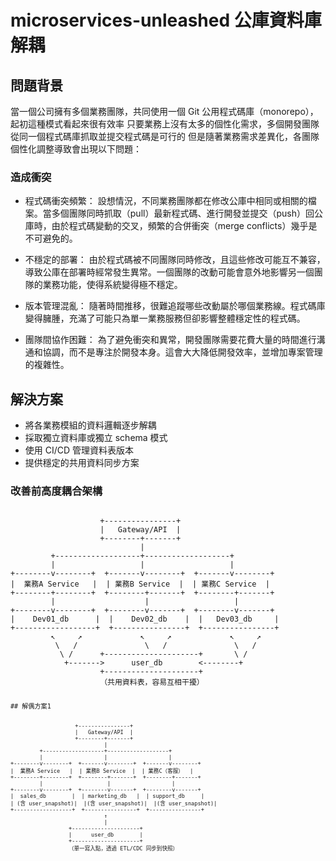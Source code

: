 # microservices-unleashed 公庫資料庫解耦
## 問題背景

當一個公司擁有多個業務團隊，共同使用一個 Git 公用程式碼庫（monorepo），起初這種模式看起來很有效率
只要業務上沒有太多的個性化需求，多個開發團隊從同一個程式碼庫抓取並提交程式碼是可行的
但是隨著業務需求差異化，各團隊個性化調整導致會出現以下問題：

### 造成衝突
- 程式碼衝突頻繁： 設想情況，不同業務團隊都在修改公庫中相同或相關的檔案。當多個團隊同時抓取（pull）最新程式碼、進行開發並提交（push）回公庫時，由於程式碼變動的交叉，頻繁的合併衝突（merge conflicts）幾乎是不可避免的。

- 不穩定的部署： 由於程式碼被不同團隊同時修改，且這些修改可能互不兼容，導致公庫在部署時經常發生異常。一個團隊的改動可能會意外地影響另一個團隊的業務功能，使得系統變得極不穩定。

- 版本管理混亂： 隨著時間推移，很難追蹤哪些改動屬於哪個業務線。程式碼庫變得臃腫，充滿了可能只為單一業務服務但卻影響整體穩定性的程式碼。

- 團隊間協作困難： 為了避免衝突和異常，開發團隊需要花費大量的時間進行溝通和協調，而不是專注於開發本身。這會大大降低開發效率，並增加專案管理的複雜性。

## 解決方案
- 將各業務模組的資料邏輯逐步解耦
- 採取獨立資料庫或獨立 schema 模式
- 使用 CI/CD 管理資料表版本
- 提供穩定的共用資料同步方案

### 改善前高度耦合架構
<pre><code>
                    +----------------+
                    |   Gateway/API  |
                    +--------+-------+
                             |
         +-------------------+-------------------+
         |                   |                   |
+--------v--------+  +-------v--------+  +-------v--------+
|  業務A Service   |  | 業務B Service  |  | 業務C Service  |
+--------+--------+  +--------+-------+  +--------+-------+
         |                    |                   |
+--------v--------+  +--------v-------+  +--------v-------+
|    Dev01_db      |  |    Dev02_db    |  |   Dev03_db     |
+------------------+  +----------------+  +----------------+
         ↖     ↗             ↖     ↗             ↖     ↗
          \   /               \   /               \   /
           \ /      +---------------------+       \ /
            +------->      user_db        <--------+
                    +---------------------+
                    （共用資料表，容易互相干擾）
<pre><code>
## 解偶方案1
<pre><code>
                    +----------------+
                    |   Gateway/API  |
                    +--------+-------+
                             |
         +-------------------+-------------------+
         |                   |                   |
+--------v--------+  +-------v--------+  +-------v--------+
|  業務A Service   |  | 業務B Service  |  | 業務C（客服）  |
+--------+--------+  +--------+-------+  +--------+-------+
         |                    |                   |
+--------v--------+  +--------v-------+  +--------v-------+
|  sales_db        |  | marketing_db   |  | support_db     |
| (含 user_snapshot)|  |(含 user_snapshot)|  |(含 user_snapshot)|
+------------------+  +----------------+  +----------------+
                             ↑
                             |
                  +---------------------+
                  |      user_db        |
                  +---------------------+
                  （單一寫入點，透過 ETL/CDC 同步到快照）
<pre><code>
